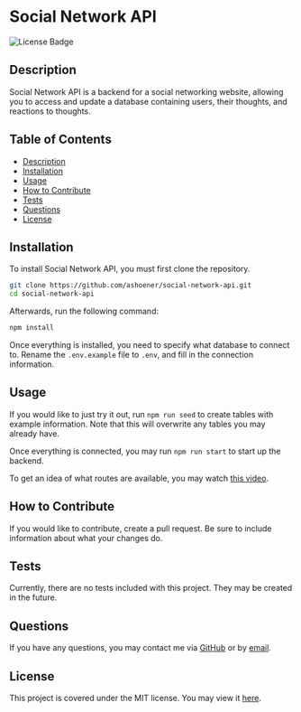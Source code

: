 # Social Network API

![License Badge](https://img.shields.io/badge/license-MIT-green)

## Description

Social Network API is a backend for a social networking website, allowing you to access and update a database containing users, their thoughts, and reactions to thoughts.

## Table of Contents

- [Description](#description)
- [Installation](#installation)
- [Usage](#usage)
- [How to Contribute](#how-to-contribute)
- [Tests](#tests)
- [Questions](#questions)
- [License](#license)

## Installation

To install Social Network API, you must first clone the repository.

```bash
git clone https://github.com/ashoener/social-network-api.git
cd social-network-api
```

Afterwards, run the following command:

```bash
npm install
```

Once everything is installed, you need to specify what database to connect to. Rename the `.env.example` file to `.env`, and fill in the connection information.

## Usage

If you would like to just try it out, run `npm run seed` to create tables with example information. Note that this will overwrite any tables you may already have.

Once everything is connected, you may run `npm run start` to start up the backend.

To get an idea of what routes are available, you may watch [this video](https://youtu.be/qUocKOCui34).

## How to Contribute

If you would like to contribute, create a pull request. Be sure to include information about what your changes do.

## Tests

Currently, there are no tests included with this project. They may be created in the future.

## Questions

If you have any questions, you may contact me via [GitHub](https://github.com/ashoener) or by [email](mailto:a.b.shoener@gmail.com).

## License

This project is covered under the MIT license. You may view it [here](/LICENSE).

